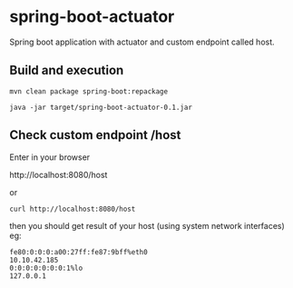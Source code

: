 # spring-boot-actuator
Spring boot application with actuator and custom endpoint called host.


## Build and execution

```
mvn clean package spring-boot:repackage
```

```
java -jar target/spring-boot-actuator-0.1.jar
```



## Check custom endpoint /host
Enter in your browser

http://localhost:8080/host

or

```
curl http://localhost:8080/host
```

then you should get result of your host (using system network interfaces) eg:

```
fe80:0:0:0:a00:27ff:fe87:9bff%eth0
10.10.42.185
0:0:0:0:0:0:0:1%lo
127.0.0.1
```